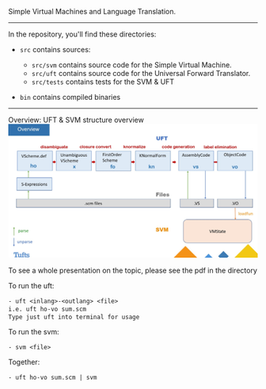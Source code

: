 Simple Virtual Machines and Language Translation.

----------------------------------------------------------------------------------

In the repository, you'll find these directories:

  - `src` contains sources:

    - `src/svm` contains source code for the Simple Virtual Machine.
    - `src/uft` contains source code for the Universal Forward Translator.
    - `src/tests` contains tests for the SVM & UFT

  - `bin` contains compiled binaries

----------------------------------------------------------------------------------

Overview:
UFT & SVM structure overview
![image](./overviewppt.jpg)

To see a whole presentation on the topic, please see the pdf in the directory

To run the uft:

    - uft <inlang>-<outlang> <file> 
    i.e. uft ho-vo sum.scm
    Type just uft into terminal for usage

To run the svm:

    - svm <file>

Together:

    - uft ho-vo sum.scm | svm
